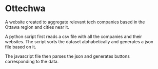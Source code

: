 # Ottechwa
A website created to aggregate relevant tech companies based in the Ottawa region and cities near it.

A python script first reads a csv file with all the companies and their websites. The script sorts the dataset alphabetically and generates a json file based on it.

The javascript file then parses the json and generates buttons corresponding to the data.
